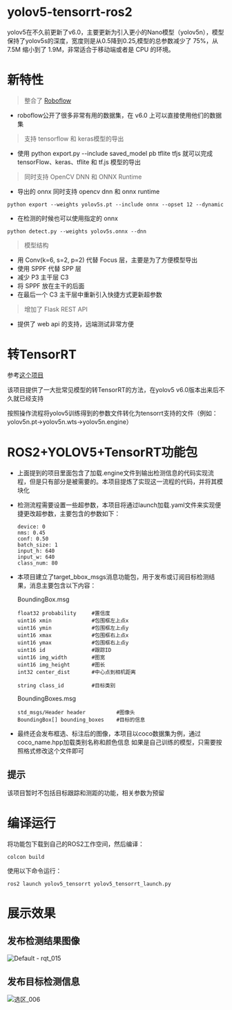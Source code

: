 # yolov5-tensorrt-ros2
 yolov5在不久前更新了v6.0，主要更新为引入更小的Nano模型（yolov5n），模型保持了yolov5s的深度，宽度则是从0.5降到0.25,模型的总参数减少了 75%，从 7.5M 缩小到了 1.9M，非常适合于移动端或者是 CPU 的环境。

# 新特性
>整合了 [Roboflow](https://github.com/ultralytics/yolov5/issues/4975)
- roboflow公开了很多非常有用的数据集，在 v6.0 上可以直接使用他们的数据集

>支持 tensorflow 和 keras模型的导出
 - 使用 python export.py --include saved_model pb tflite tfjs 就可以完成 tensorFlow、keras、tflite 和 tf.js 模型的导出

>同时支持 OpenCV DNN 和 ONNX Runtime
 - 导出的 onnx 同时支持 opencv dnn 和 onnx runtime
```
python export --weights yolov5s.pt --include onnx --opset 12 --dynamic
```
 - 在检测的时候也可以使用指定的 onnx
```
python detect.py --weights yolov5s.onnx --dnn
```

>模型结构
 - 用 Conv(k=6, s=2, p=2) 代替 Focus 层，主要是为了方便模型导出
 - 使用 SPPF 代替 SPP 层
 - 减少 P3 主干层 C3
 - 将 SPPF 放在主干的后面
 - 在最后一个 C3 主干层中重新引入快捷方式更新超参数

>增加了 Flask REST API
 - 提供了 web api 的支持，远端测试非常方便

# 转TensorRT

 参考[这个项目](https://github.com/wang-xinyu/tensorrtx/tree/master/yolov5)

 该项目提供了一大批常见模型的转TensorRT的方法，在yolov5 v6.0版本出来后不久就已经支持

 按照操作流程将yolov5训练得到的参数文件转化为tensorrt支持的文件（例如：yolov5n.pt->yolov5n.wts->yolov5n.engine）

# ROS2+YOLOV5+TensorRT功能包

- 上面提到的项目里面包含了加载.engine文件到输出检测信息的代码实现流程，但是只有部分是被需要的。本项目提炼了实现这一流程的代码，并将其模块化

- 检测流程需要设置一些超参数，本项目将通过launch加载.yaml文件来实现便捷更改超参数，主要包含的参数如下：
  ```
  device: 0  
  nms: 0.45
  conf: 0.50
  batch_size: 1
  input_h: 640
  input_w: 640
  class_num: 80
  ```

- 本项目建立了target_bbox_msgs消息功能包，用于发布或订阅目标检测结果，消息主要包含以下内容：

  BoundingBox.msg
  ```
  float32 probability     #置信度
  uint16 xmin             #包围框左上点x
  uint16 ymin             #包围框左上点y
  uint16 xmax             #包围框右上点x
  uint16 ymax             #包围框右上点y
  uint16 id               #跟踪ID
  uint16 img_width        #图宽
  uint16 img_height       #图长
  int32 center_dist       #中心点到相机距离

  string class_id         #目标类别
  ```

  BoundingBoxes.msg
  ```
  std_msgs/Header header          #图像头
  BoundingBox[] bounding_boxes    #目标的信息
  ```

- 最终还会发布框选、标注后的图像，本项目以coco数据集为例，通过coco_name.hpp加载类别名称和颜色信息
如果是自己训练的模型，只需要按照格式修改这个文件即可

## 提示
 该项目暂时不包括目标跟踪和测距的功能，相关参数为预留

# 编译运行
 将功能包下载到自己的ROS2工作空间，然后编译：
 ```
 colcon build
 ```
 使用以下命令运行：
 ```
 ros2 launch yolov5_tensorrt yolov5_tensorrt_launch.py
 ```


# 展示效果

## 发布检测结果图像

![Default - rqt_015](https://user-images.githubusercontent.com/47886076/139780685-eddc136f-804f-43b1-b731-1d2fd6c2c2b9.png)

## 发布目标检测信息

![选区_006](https://user-images.githubusercontent.com/47886076/139781613-3aa66d14-784a-415b-8690-1e9a8423a512.png)




